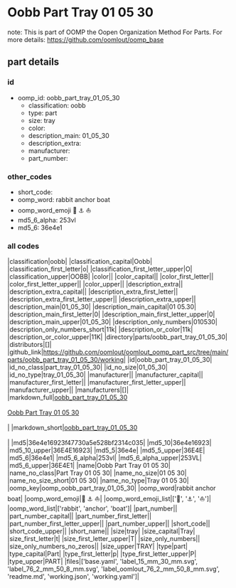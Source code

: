 # Oobb Part Tray 01 05 30  

note: This is part of OOMP the Oopen Organization Method For Parts. For more details: https://github.com/oomlout/oomp_base

##  part details





### id
* oomp_id: oobb_part_tray_01_05_30
  * classification: oobb
  * type: part
  * size: tray
  * color: 
  * description_main: 01_05_30
  * description_extra: 
  * manufacturer: 
  * part_number: 

### other_codes
* short_code: 
* oomp_word: rabbit anchor boat
* oomp_word_emoji :rabbit: :anchor: :boat:
* md5_6_alpha: 253vl
* md5_6: 36e4e1

### all codes 
|classification|oobb|
|classification_capital|Oobb|
|classification_first_letter|o|
|classification_first_letter_upper|O|
|classification_upper|OOBB|
|color||
|color_capital||
|color_first_letter||
|color_first_letter_upper||
|color_upper||
|description_extra||
|description_extra_capital||
|description_extra_first_letter||
|description_extra_first_letter_upper||
|description_extra_upper||
|description_main|01_05_30|
|description_main_capital|01 05.30|
|description_main_first_letter|0|
|description_main_first_letter_upper|0|
|description_main_upper|01_05_30|
|description_only_numbers|010530|
|description_only_numbers_short|11k|
|description_or_color|11k|
|description_or_color_upper|11K|
|directory|parts/oobb_part_tray_01_05_30|
|distributors|[]|
|github_link|https://github.com/oomlout/oomlout_oomp_part_src/tree/main/parts/oobb_part_tray_01_05_30/working|
|id|oobb_part_tray_01_05_30|
|id_no_class|part_tray_01_05_30|
|id_no_size|01_05_30|
|id_no_type|tray_01_05_30|
|manufacturer||
|manufacturer_capital||
|manufacturer_first_letter||
|manufacturer_first_letter_upper||
|manufacturer_upper||
|manufacturers|[]|
|markdown_full|[oobb_part_tray_01_05_30](https://github.com/oomlout/oomlout_oomp_part_src/tree/main/parts/oobb_part_tray_01_05_30/working)<br>[](https://github.com/oomlout/oomlout_oomp_part_src/tree/main/parts/oobb_part_tray_01_05_30/working)<br>[Oobb Part Tray 01 05 30](https://github.com/oomlout/oomlout_oomp_part_src/tree/main/parts/oobb_part_tray_01_05_30/working)<br><br>|
|markdown_short|[oobb_part_tray_01_05_30](https://github.com/oomlout/oomlout_oomp_part_src/tree/main/parts/oobb_part_tray_01_05_30/working)<br><br>|
|md5|36e4e16923f47730a5e528bf2314c035|
|md5_10|36e4e16923|
|md5_10_upper|36E4E16923|
|md5_5|36e4e|
|md5_5_upper|36E4E|
|md5_6|36e4e1|
|md5_6_alpha|253vl|
|md5_6_alpha_upper|253VL|
|md5_6_upper|36E4E1|
|name|Oobb Part Tray 01 05 30|
|name_no_class|Part Tray 01 05 30|
|name_no_size|01 05 30|
|name_no_size_short|01 05 30|
|name_no_type|Tray 01 05 30|
|oomp_key|oomp_oobb_part_tray_01_05_30|
|oomp_word|rabbit anchor boat|
|oomp_word_emoji|:rabbit: :anchor: :boat:|
|oomp_word_emoji_list|[':rabbit:', ':anchor:', ':boat:']|
|oomp_word_list|['rabbit', 'anchor', 'boat']|
|part_number||
|part_number_capital||
|part_number_first_letter||
|part_number_first_letter_upper||
|part_number_upper||
|short_code||
|short_code_upper||
|short_name||
|size|tray|
|size_capital|Tray|
|size_first_letter|t|
|size_first_letter_upper|T|
|size_only_numbers||
|size_only_numbers_no_zeros||
|size_upper|TRAY|
|type|part|
|type_capital|Part|
|type_first_letter|p|
|type_first_letter_upper|P|
|type_upper|PART|
|files|['base.yaml', 'label_15_mm_30_mm.svg', 'label_76_2_mm_50_8_mm.svg', 'label_oomlout_76_2_mm_50_8_mm.svg', 'readme.md', 'working.json', 'working.yaml']|
